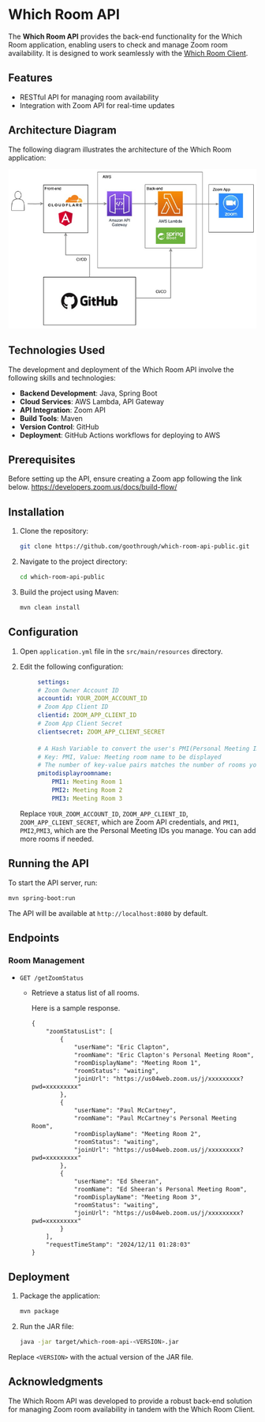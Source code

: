 # Which Room API

The **Which Room API** provides the back-end functionality for the Which Room application, enabling users to check and manage Zoom room availability. It is designed to work seamlessly with the [Which Room Client](https://github.com/goothrough/which-room-client-public).

## Features

- RESTful API for managing room availability
- Integration with Zoom API for real-time updates

## Architecture Diagram

The following diagram illustrates the architecture of the Which Room application:

![Which Room Architecture](images/which-room-arch.jpg)

## Technologies Used

The development and deployment of the Which Room API involve the following skills and technologies:

- **Backend Development**: Java, Spring Boot
- **Cloud Services**: AWS Lambda, API Gateway
- **API Integration**: Zoom API
- **Build Tools**: Maven
- **Version Control**: GitHub
- **Deployment**: GitHub Actions workflows for deploying to AWS

## Prerequisites

Before setting up the API, ensure creating a Zoom app following the link below.
https://developers.zoom.us/docs/build-flow/

## Installation

1. Clone the repository:

   ```bash
   git clone https://github.com/goothrough/which-room-api-public.git
   ```

2. Navigate to the project directory:

   ```bash
   cd which-room-api-public
   ```

3. Build the project using Maven:

   ```bash
   mvn clean install
   ```

## Configuration

1. Open `application.yml` file in the `src/main/resources` directory.
2. Edit the following configuration:

   ```yml
        settings:
        # Zoom Owner Account ID
        accountid: YOUR_ZOOM_ACCOUNT_ID
        # Zoom App Client ID
        clientid: ZOOM_APP_CLIENT_ID
        # Zoom App Client Secret
        clientsecret: ZOOM_APP_CLIENT_SECRET

        # A Hash Variable to convert the user's PMI(Personal Meeting ID) to a display value.
        # Key: PMI, Value: Meeting room name to be displayed
        # The number of key-value pairs matches the number of rooms you manage. 
        pmitodisplayroomname: 
            PMI1: Meeting Room 1
            PMI2: Meeting Room 2
            PMI3: Meeting Room 3
   ```

   Replace `YOUR_ZOOM_ACCOUNT_ID`, `ZOOM_APP_CLIENT_ID`, `ZOOM_APP_CLIENT_SECRET`, which are Zoom API credentials, and `PMI1`, `PMI2`,`PMI3`, which are the Personal Meeting IDs you manage. You can add more rooms if needed.

## Running the API

To start the API server, run:

```bash
mvn spring-boot:run
```

The API will be available at `http://localhost:8080` by default.

## Endpoints

### Room Management

- `GET /getZoomStatus`
  - Retrieve a status list of all rooms.

    Here is a sample response.
    ```
    {
        "zoomStatusList": [
            {
                "userName": "Eric Clapton",
                "roomName": "Eric Clapton's Personal Meeting Room",
                "roomDisplayName": "Meeting Room 1",
                "roomStatus": "waiting",
                "joinUrl": "https://us04web.zoom.us/j/xxxxxxxxx?pwd=xxxxxxxxx"
            },
            {
                "userName": "Paul McCartney",
                "roomName": "Paul McCartney's Personal Meeting Room",
                "roomDisplayName": "Meeting Room 2",
                "roomStatus": "waiting",
                "joinUrl": "https://us04web.zoom.us/j/xxxxxxxxx?pwd=xxxxxxxxx"
            },
            {
                "userName": "Ed Sheeran",
                "roomName": "Ed Sheeran's Personal Meeting Room",
                "roomDisplayName": "Meeting Room 3",
                "roomStatus": "waiting",
                "joinUrl": "https://us04web.zoom.us/j/xxxxxxxxx?pwd=xxxxxxxxx"
            }
        ],
        "requestTimeStamp": "2024/12/11 01:28:03"
    }
    ```

## Deployment

1. Package the application:

   ```bash
   mvn package
   ```

2. Run the JAR file:

   ```bash
   java -jar target/which-room-api-<VERSION>.jar
   ```

Replace `<VERSION>` with the actual version of the JAR file.


## Acknowledgments

The Which Room API was developed to provide a robust back-end solution for managing Zoom room availability in tandem with the Which Room Client.
